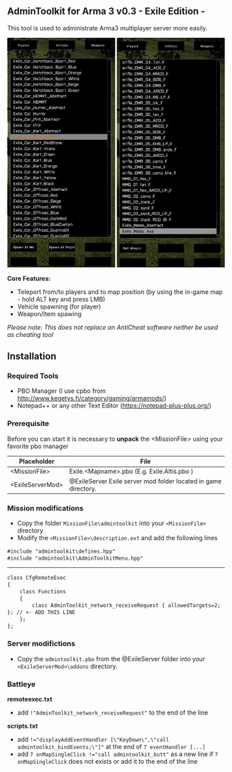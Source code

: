 ## AdminToolkit for Arma 3 v0.3 - Exile Edition -

This tool is used to administrate Arma3 multiplayer server more easily.

<img src="images/a3-atk-vehicles.jpg" width="250" title="Spawn vehicles">
<img src="images/a3-atk-weapons.jpg" width="250" title="Get weapons">

**Core Features:**

- Teleport from/to players and to map position (by using the in-game map - hold ALT key and press LMB)
- Vehicle spawning (for player)
- Weapon/Item spawing

*Please note: This does not replace an AntiCheat software neither be used as cheating tool*

## Installation
### Required Tools

+ PBO Manager (I use cpbo from http://www.kegetys.fi/category/gaming/armamods/)
+ Notepad++ or any other Text Editor (https://notepad-plus-plus.org/)

### Prerequisite

Before you can start it is necessary to **unpack** the &lt;MissionFile&gt; using your favorite pbo manager

Placeholder            | File
---------------------- | -------------
&lt;MissionFile&gt;    | Exile.&lt;Mapname&gt;.pbo (E.g. Exile.Altis.pbo )
&lt;ExileServerMod&gt; | @ExileServer Exile server mod folder located in game directory.

### Mission modifications

+ Copy the folder `MissionFile\admintoolkit` into your `<MissionFile>` directory
+ Modify the `<MissionFile>\description.ext` and add the following lines
 
```
#include "admintoolkit\defines.hpp"
#include "admintoolkit\AdminToolkitMenu.hpp"
```
---
```
class CfgRemoteExec
{
    class Functions
    {
        class AdminToolkit_network_receiveRequest { allowedTargets=2; }; // <- ADD THIS LINE
    };
};
```

### Server modifictions

+ Copy the `admintoolkit.pbo` from the @ExileServer folder into your `<ExileServerMod>\addons` directory.
 
### Battleye

**remoteexec.txt**

+ add `!"AdminToolkit_network_receiveRequest"` to the end of the line

**scripts.txt**

+ add `!="displayAddEventHandler [\"KeyDown\",\"call admintoolkit_bindEvents;\"]"` at the end of `7 eventHandler [...]`
+ add `7 onMapSingleClick !="call admintoolkit_butt"` as a new line if `7 onMapSingleClick` does not exists or add it to the end of the line
